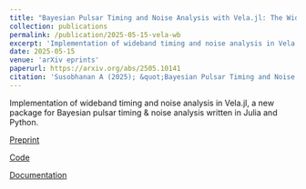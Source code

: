 ```yaml
---
title: "Bayesian Pulsar Timing and Noise Analysis with Vela.jl: The Wideband Paradigm"
collection: publications
permalink: /publication/2025-05-15-vela-wb
excerpt: 'Implementation of wideband timing and noise analysis in Vela.jl, a new package for Bayesian pulsar timing & noise analysis written in Julia and Python.'
date: 2025-05-15
venue: 'arXiv eprints'
paperurl: https://arxiv.org/abs/2505.10141
citation: 'Susobhanan A (2025); &quot;Bayesian Pulsar Timing and Noise Analysis with Vela.jl: The Wideband Paradigm.&quot; <i>ApJ</i> 980 165.'
---
```

Implementation of wideband timing and noise analysis in Vela.jl, a new package for Bayesian pulsar timing & noise analysis written in Julia and Python.

[Preprint](https://arxiv.org/abs/2505.10141)

[Code](https://github.com/abhisrkckl/Vela.jl)

[Documentation](https://abhisrkckl.github.io/Vela.jl/)
